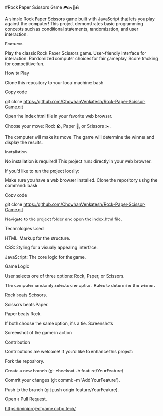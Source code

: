#Rock Paper Scissors Game 🎮✂️📄🪨

A simple Rock Paper Scissors game built with JavaScript that lets you play against the computer! This project demonstrates basic programming concepts such as conditional statements, randomization, and user interaction.

Features

Play the classic Rock Paper Scissors game. User-friendly interface for interaction. Randomized computer choices for fair gameplay. Score tracking for competitive fun.

How to Play

Clone this repository to your local machine: bash

Copy code

git clone https://github.com/ChowhanVenkatesh/Rock-Paper-Scissor-Game.git

Open the index.html file in your favorite web browser.

Choose your move: Rock 🪨, Paper 📄, or Scissors ✂️.

The computer will make its move. The game will determine the winner and display the results.

Installation

No installation is required! This project runs directly in your web browser.

If you'd like to run the project locally:

Make sure you have a web browser installed. Clone the repository using the command: bash

Copy code

git clone https://github.com/ChowhanVenkatesh/Rock-Paper-Scissor-Game.git

Navigate to the project folder and open the index.html file.

Technologies Used

HTML: Markup for the structure.

CSS: Styling for a visually appealing interface.

JavaScript: The core logic for the game.

Game Logic

User selects one of three options: Rock, Paper, or Scissors.

The computer randomly selects one option. Rules to determine the winner:

Rock beats Scissors.

Scissors beats Paper.

Paper beats Rock.

If both choose the same option, it's a tie. Screenshots

Screenshot of the game in action.

Contribution

Contributions are welcome! If you'd like to enhance this project:

Fork the repository.

Create a new branch (git checkout -b feature/YourFeature).

Commit your changes (git commit -m 'Add YourFeature').

Push to the branch (git push origin feature/YourFeature).

Open a Pull Request.

https://miniprojectgame.ccbp.tech/